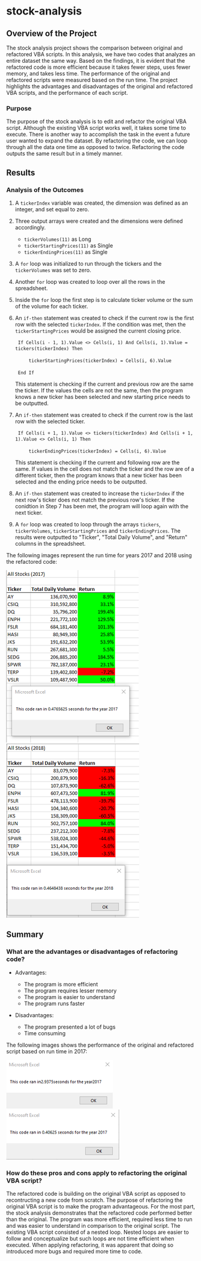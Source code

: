 # stock-analysis

## Overview of the Project

The stock analysis project shows the comparison between original and refactored VBA scripts. In this analysis, we have two codes that analyzes an entire dataset the same way. Based on the findings, it is evident that the refactored code is more efficient because it takes fewer steps, uses fewer memory, and takes less time. The performance of the original and refactored scripts were measured based on the run time. The project highlights the advantages and disadvantages of the original and refactored VBA scripts, and the performance of each script.


### Purpose

The purpose of the stock analysis is to edit and refactor the original VBA script. Although the existing VBA script works well, it takes some time to execute. There is another way to accomplish the task in the event a future user wanted to expand the dataset. By refactoring the code, we can loop through all the data one time as opposed to twice. Refactoring the code outputs the same result but in a timely manner. 

## Results

### Analysis of the Outcomes
 1. A `tickerIndex` variable was created, the dimension was defined as an integer, and set equal to zero. 
 2. Three output arrays were created and the dimensions were defined accordingly.
    - `tickerVolumes(11)` as Long
    - `tickerStartingPrices(11)` as Single
    - `tickerEndingPrices(11)` as Single 
3. A `for` loop was initialized to run through the tickers and the `tickerVolumes` was set to zero.
4. Another `for` loop was created to loop over all the rows in the spreadsheet.
5. Inside the `for` loop the first step is to calculate ticker volume or the sum of the volume for each ticker. 
6. An `if-then` statement was created to check if the current row is the first row with the selected `tickerIndex`. If the condition was met, then the `tickerStartingPrices` would be assigned the current closing price. 
        
        If Cells(i - 1, 1).Value <> Cells(i, 1) And Cells(i, 1).Value = tickers(tickerIndex) Then

            tickerStartingPrices(tickerIndex) = Cells(i, 6).Value
                          
        End If
    This statement is checking if the current and previous row are the same the ticker. If the values the cells are not the same, then the program knows a new ticker has been selected and new starting price needs to be outputted.

7. An `if-then` statement was created to check if the current row is the last row with the selected ticker. 
        
        If Cells(i + 1, 1).Value <> tickers(tickerIndex) And Cells(i + 1, 1).Value <> Cells(i, 1) Then

            tickerEndingPrices(tickerIndex) = Cells(i, 6).Value
    This statement is checking if the current and following row are the same. If values in the cell does not match the ticker and the row are of a different ticker, then the program knows that a new ticker has been selected and the ending price needs to be outputted.
8. An `if-then` statement was created to increase the `tickerIndex` if the next row's ticker does not match the previous row's ticker. If the conidtion in Step 7 has been met, the program will loop again with the next ticker.
9. A `for` loop was created to loop through the arrays `tickers`, `tickerVolumes`, `tickerStartingPrices` and `tickerEndingPrices`. The results were outputted to "Ticker", "Total Daily Volume", and "Return" columns in the spreadsheet. 

The following images represent the run time for years 2017 and 2018 using the refactored code: 

![](https://github.com/irenedepacina/stock-analysis/blob/main/Resources/VBA_Challenge_2017.png)
![](https://github.com/irenedepacina/stock-analysis/blob/main/Resources/VBA_Challenge_2018.png)

## Summary 

### What are the advantages or disadvantages of refactoring code?

- Advantages:
    - The program is more efficient 
    - The program requires lesser memory
    - The program is easier to understand
    - The program runs faster 
 
- Disadvantages:
    - The program presented a lot of bugs
    - Time consuming

The following images shows the performance of the original and refactored script based on run time in 2017:

![](https://github.com/irenedepacina/stock-analysis/blob/main/Resources/VBA_original_2017.png)
![](https://github.com/irenedepacina/stock-analysis/blob/main/Resources/VBA_refactored_2017.png)

### How do these pros and cons apply to refactoring the original VBA script?

The refactored code is building on the original VBA script as opposed to recontructing a new code from scratch. The purpose of refactoring the original VBA script is to make the program advantageous. For the most part, the stock analysis demonstrates that the refactored code performed better than the original. The program was more efficient, required less time to run and was easier to understand in comparison to the original script. The existing VBA script consisted of a nested loop. Nested loops are easier to follow and conceptualize but such loops are not time efficient when executed. When applying refactoring, it was apparent that doing so introduced more bugs and required more time to code. 
 
